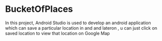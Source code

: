 # BucketOfPlaces
In this project, Android Studio is used to develop an android application which can save a particular location in and and lateron , u can just click on saved location to view that location on Google Map
